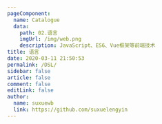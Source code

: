 ```yaml
---
pageComponent:
  name: Catalogue
  data:
    path: 02.语言
    imgUrl: /img/web.png
    description: JavaScript、ES6、Vue框架等前端技术
title: 语言
date: 2020-03-11 21:50:53
permalink: /DSL/
sidebar: false
article: false
comment: false
editLink: false
author:
  name: suxuewb
  link: https://github.com/suxuelengyin
---
```

